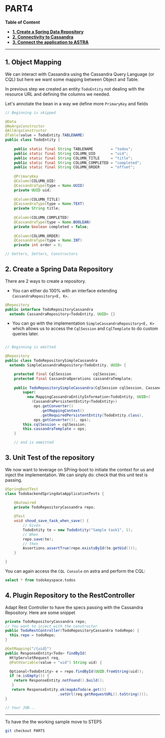 # PART4

**Table of Content**
- **[1. Create a Spring Data Repository](#1-create-your-astra-instance)**
- **[2. Connectivity to Cassandra](#2-connectivity-to-cassandra)**
- **[3. Connect the application to ASTRA](#3-connect-the-application-to-astra)**

---

## 1. Object Mapping

We can interact with Cassandra using the Cassandra Query Language (or CQL) but here we want some mapping between Object and Table.

In previous step we created an entity `TodoEntity` not dealing with the resource URL and defining the columns we needed.

Let's annotate the bean in a way we define more `PrimaryKey` and fields

```java
// Beginning is skipped

@Data
@NoArgsConstructor
@AllArgsConstructor
@Table(value = TodoEntity.TABLENAME)
public class TodoEntity {
    
    public static final String TABLENAME        = "todos";
    public static final String COLUMN_UID       = "uid";
    public static final String COLUMN_TITLE     = "title";
    public static final String COLUMN_COMPLETED = "completed";
    public static final String COLUMN_ORDER     = "offset";
    
    @PrimaryKey
    @Column(COLUMN_UID)
    @CassandraType(type = Name.UUID)
    private UUID uid;
    
    @Column(COLUMN_TITLE)
    @CassandraType(type = Name.TEXT)
    private String title;
    
    @Column(COLUMN_COMPLETED)
    @CassandraType(type = Name.BOOLEAN)
    private boolean completed = false;
    
    @Column(COLUMN_ORDER)
    @CassandraType(type = Name.INT)
    private int order = 0;

// Getters, Setters, Constructors
```    

## 2. Create a Spring Data Repository

There are 2 ways to create a repository. 

- You can either do 100% with an interface extending `CassandraRepository<E, K>`.

```java
@Repository
public interface TodoRepositoryCassandra 
  extends CassandraRepository<TodoEntity, UUID> {}
```

- You can go with the implementation `SimpleCassandraRepository<E, K>` which allows us to access the `CqlSession` and `CqlTemplate` to do custom queries later.

```java

// Beginning is omitted

@Repository
public class TodoRepositorySimpleCassandra 
  extends SimpleCassandraRepository<TodoEntity, UUID> {

    protected final CqlSession          cqlSession;
    protected final CassandraOperations cassandraTemplate;
    
    public TodoRepositorySimpleCassandra(CqlSession cqlSession, CassandraOperations ops) {
        super(
          new MappingCassandraEntityInformation<TodoEntity, UUID>(
            (CassandraPersistentEntity<TodoEntity>) 
             ops.getConverter()
                .getMappingContext()
                .getRequiredPersistentEntity(TodoEntity.class), 
             ops.getConverter()), ops);
        this.cqlSession = cqlSession;
        this.cassandraTemplate = ops;
    }

    // end is ommitted
```

## 3. Unit Test of the repository

We now want to leverage on SPring-boot to initiate the context for us and inject the implementation. We can sinply do: check that this unit test is passing.

```java
@SpringBootTest
class TodobackendSpringdataApplicationTests {

    @Autowired
    private TodoRepositoryCassandra repo;
    
	@Test
	void shoud_save_task_when_save() {
	    // Given
	    TodoEntity te = new TodoEntity("Sample task1", 1);
	    // When
	    repo.save(te);
	    // then
	    Assertions.assertTrue(repo.existsById(te.getUid()));
	}

}
```

You can again access the `CQL Console` on astra and perform the CQL:

```sql
select * from todokeyspace.todos
```


## 4. Plugin Repository to the RestController

Adapt Rest Controller to have the specs passing with the Cassandra Repository. Here are some snippet

```java
private TodoRepositoryCassandra repo;
// You want to inject with the constructor
public TodoRestController(TodoRepositoryCassandra todoRepo) {
  this.repo = todoRepo;
}

@GetMapping("/{uid}")
public ResponseEntity<Todo> findById(
  HttpServletRequest req, 
  @PathVariable(value = "uid") String uid) {

  Optional<TodoEntity> e = repo.findById(UUID.fromString(uid));
  if (e.isEmpty()) {
    return ResponseEntity.notFound().build();
   }
   return ResponseEntity.ok(mapAsTodo(e.get())
                        .setUrl(req.getRequestURL().toString()));
}

// Your JOB...

```

--- 

To have the the working sample move to STEP5

```bash
git checkout PART5
```
